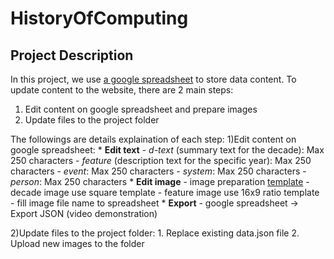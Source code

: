 # HistoryOfComputing
## Project Description

In this project, we use [a google spreadsheet](https://docs.google.com/spreadsheets/d/1u_ZMDIF0vk718AzKeD3iGzv5BXSBvxNJdlmltV7HGl0/edit?usp=sharing) to store data content. 
To update content to the website, there are 2 main steps:
1) Edit content on google spreadsheet and prepare images
2) Update files to the project folder 

The followings are details explaination of each step:
1)Edit content on google spreadsheet:
	* **Edit text**
		- *d-text* (summary text for the decade): Max 250 characters 
		- *feature* (description text for the specific year): Max 250 characters
		- *event*: Max 250 characters
		- *system*: Max 250 characters
		- *person*: Max 250 characters
	* **Edit image**
		- image preparation [template](https://www.figma.com/file/W8ChwB3qHAnRvmBoTpsqk0/History-of-Computing---Template?node-id=0%3A1) 
			- decade image use square template
			- feature image use 16x9 ratio template
		- fill image file name to spreadsheet
	* **Export**
		- google spreadsheet -> Export JSON (video demonstration)

2)Update files to the project folder:
	1. Replace existing data.json file
	2. Upload new images to the folder

